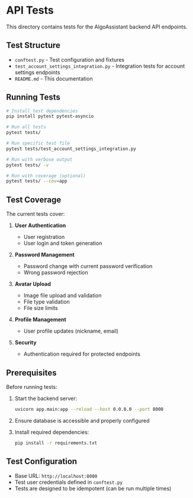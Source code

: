 # API Tests

This directory contains tests for the AlgoAssistant backend API endpoints.

## Test Structure

- `conftest.py` - Test configuration and fixtures
- `test_account_settings_integration.py` - Integration tests for account settings endpoints
- `README.md` - This documentation

## Running Tests

```bash
# Install test dependencies
pip install pytest pytest-asyncio

# Run all tests
pytest tests/

# Run specific test file
pytest tests/test_account_settings_integration.py

# Run with verbose output
pytest tests/ -v

# Run with coverage (optional)
pytest tests/ --cov=app
```

## Test Coverage

The current tests cover:

1. **User Authentication**
   - User registration
   - User login and token generation

2. **Password Management**
   - Password change with current password verification
   - Wrong password rejection

3. **Avatar Upload**
   - Image file upload and validation
   - File type validation
   - File size limits

4. **Profile Management**
   - User profile updates (nickname, email)

5. **Security**
   - Authentication required for protected endpoints

## Prerequisites

Before running tests:

1. Start the backend server:
   ```bash
   uvicorn app.main:app --reload --host 0.0.0.0 --port 8000
   ```

2. Ensure database is accessible and properly configured

3. Install required dependencies:
   ```bash
   pip install -r requirements.txt
   ```

## Test Configuration

- Base URL: `http://localhost:8000`
- Test user credentials defined in `conftest.py`
- Tests are designed to be idempotent (can be run multiple times)
